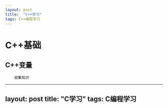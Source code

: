 ```yaml
---
layout: post
title:  "C++学习"
tags: C++编程学习
---
```

# C++基础

## C++变量
```
	收集知识
```

---
layout: post
title:  "C学习"
tags: C编程学习
---
	